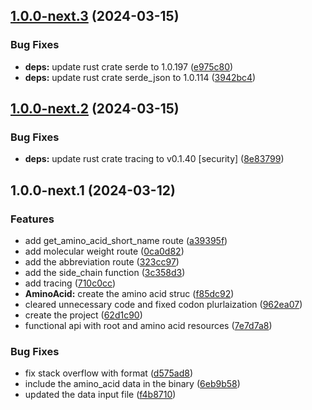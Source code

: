 ## [1.0.0-next.3](https://github.com/AliSajid/aaprop/compare/v1.0.0-next.2...v1.0.0-next.3) (2024-03-15)


### Bug Fixes

* **deps:** update rust crate serde to 1.0.197 ([e975c80](https://github.com/AliSajid/aaprop/commit/e975c80a07d036deaf3a05ee7c07827e27a322c8))
* **deps:** update rust crate serde_json to 1.0.114 ([3942bc4](https://github.com/AliSajid/aaprop/commit/3942bc4162e400c7d041c2d469cf9e75d8acb52a))

## [1.0.0-next.2](https://github.com/AliSajid/aaprop/compare/v1.0.0-next.1...v1.0.0-next.2) (2024-03-15)


### Bug Fixes

* **deps:** update rust crate tracing to v0.1.40 [security] ([8e83799](https://github.com/AliSajid/aaprop/commit/8e83799d5a982d51f451b169e7ab103a72aa013c))

## 1.0.0-next.1 (2024-03-12)


### Features

* add get_amino_acid_short_name route ([a39395f](https://github.com/AliSajid/aaprop/commit/a39395fc79e4cc0dc4a341567ba505b594f1827c))
* add molecular weight route ([0ca0d82](https://github.com/AliSajid/aaprop/commit/0ca0d823919e33f2ed711212595d90864012bb00))
* add the abbreviation route ([323cc97](https://github.com/AliSajid/aaprop/commit/323cc976429871f44a75712aee5961b832d25652))
* add the side_chain function ([3c358d3](https://github.com/AliSajid/aaprop/commit/3c358d3caa5157ee4a92e9c37535b7de97aacbc8))
* add tracing ([710c0cc](https://github.com/AliSajid/aaprop/commit/710c0ccf2c6cd859e9a0759fe109b2c8780f8f09))
* **AminoAcid:** create the amino acid struc ([f85dc92](https://github.com/AliSajid/aaprop/commit/f85dc92f23a346c68de4d60f9000f938a2fc8403))
* cleared unnecessary code and fixed codon plurlaization ([962ea07](https://github.com/AliSajid/aaprop/commit/962ea077f57b5cbb530ddd050a28a07bf5fc27be))
* create the project ([62d1c90](https://github.com/AliSajid/aaprop/commit/62d1c9098ca1a8c05ae38950ca62ab249f9fa04a))
* functional api with root and amino acid resources ([7e7d7a8](https://github.com/AliSajid/aaprop/commit/7e7d7a8b58eb855aac2251c8498b4d187a60a823))


### Bug Fixes

* fix stack overflow with format ([d575ad8](https://github.com/AliSajid/aaprop/commit/d575ad8c96b2a37487aaecb7e9b1ad5b79062f41))
* include the amino_acid data in the binary ([6eb9b58](https://github.com/AliSajid/aaprop/commit/6eb9b58809b8c9c517abd7a255cae7b757ff2feb))
* updated the data input file ([f4b8710](https://github.com/AliSajid/aaprop/commit/f4b8710e4a8331413bc29a41217401425ee39b72))
